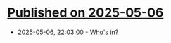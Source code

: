 # [Published on 2025-05-06](index.md)

* [2025-05-06, 22:03:00](https://soylentnews.org/meta/article.pl?sid=25/05/06/0251212&from=rss) - [Who's in?](https://soylentnews.org/meta/article.pl?sid=25/05/06/0251212&from=rss)

